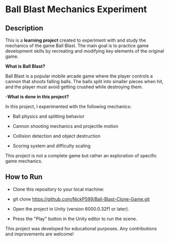 # Ball Blast Mechanics Experiment

## Description

This is a **learning project** created to experiment with and study the mechanics of the game Ball Blast. The main goal is to practice game development skills by recreating and modifying key elements of the original game.

**What is Ball Blast?**

Ball Blast is a popular mobile arcade game where the player controls a cannon that shoots falling balls. The balls split into smaller pieces when hit, and the player must avoid getting crushed while destroying them.

-**What is done in this project?**

In this project, I experimented with the following mechanics:

- Ball physics and splitting behavior

- Cannon shooting mechanics and projectile motion

- Collision detection and object destruction

- Scoring system and difficulty scaling

This project is not a complete game but rather an exploration of specific game mechanics.

## How to Run

- Clone this repository to your local machine:

- git clone https://github.com/NickP599/Ball-Blast-Clone-Game.git

- Open the project in Unity (version 6000.0.32f1 or later).

- Press the "Play" button in the Unity editor to run the scene.

This project was developed for educational purposes. Any contributions and improvements are welcome! 
